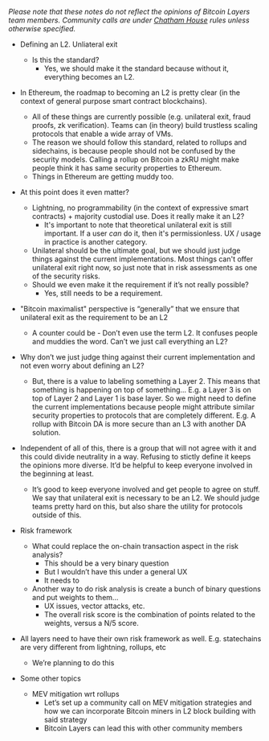 *Please note that these notes do not reflect the opinions of Bitcoin Layers team members. Community calls are under [Chatham House](https://uk.practicallaw.thomsonreuters.com/7-201-2615?transitionType=Default&contextData=(sc.Default)&firstPage=true) rules unless otherwise specified.*

- Defining an L2. Unliateral exit
  - Is this the standard?
    - Yes, we should make it the standard because without it, everything becomes an L2.

- In Ethereum, the roadmap to becoming an L2 is pretty clear (in the context of general purpose smart contract blockchains).
    - All of these things are currently possible (e.g. unilateral exit, fraud proofs, zk verification). Teams can (in theory) build trustless scaling protocols that enable a wide array of VMs.
    - The reason we should follow this standard, related to rollups and sidechains, is because people should not be confused by the security models. Calling a rollup on Bitcoin a zkRU might make people think it has same security properties to Ethereum.
    - Things in Ethereum are getting muddy too.
  
- At this point does it even matter?
    - Lightning, no programmability (in the context of expressive smart contracts) + majority custodial use. Does it really make it an L2?
      - It's important to note that theoretical unilateral exit is still important. If a user *can* do it, then it's permissionless. UX / usage in practice is another category.
    - Unilateral should be the ultimate goal, but we should just judge things against the current implementations. Most things can't offer unilateral exit right now, so just note that in risk assessments as one of the security risks.
    - Should we even make it the requirement if it’s not really possible?
      - Yes, still needs to be a requirement.
  
- "Bitcoin maximalist" perspective is “generally” that we ensure that unilateral exit as the requirement to be an L2
  - A counter could be - Don’t even use the term L2. It confuses people and muddies the word. Can’t we just call everything an L2?

- Why don’t we just judge thing against their current implementation and not even worry about defining an L2?
  - But, there is a value to labeling something a Layer 2. This means that something is happening on top of something… E.g. a Layer 3 is on top of Layer 2 and Layer 1 is base layer. So we might need to define the current implementations because people might attribute similar security properties to protocols that are completely different. E.g. A rollup with Bitcoin DA is more secure than an L3 with another DA solution.

- Independent of all of this, there is a group that will not agree with it and this could divide neutrality in a way. Refusing to stictly define it keeps the opinions more diverse. It’d be helpful to keep everyone involved in the beginning at least.
  - It’s good to keep everyone involved and get people to agree on stuff. We say that unilateral exit is necessary to be an L2. We should judge teams pretty hard on this, but also share the utility for protocols outside of this.

- Risk framework
    - What could replace the on-chain transaction aspect in the risk analysis?
        - This should be a very binary question
        - But I wouldn’t have this under a general UX 
        - It needs to 
    - Another way to do risk analysis is create a bunch of binary questions and put weights to them…
        - UX issues, vector attacks, etc.
        - The overall risk score is the combination of points related to the weights, versus a N/5 score.
     
- All layers need to have their own risk framework as well. E.g. statechains are very different from lightning, rollups, etc
    - We’re planning to do this
  
- Some other topics
    - MEV mitigation wrt rollups
        - Let’s set up a community call on MEV mitigation strategies and how we can incorporate Bitcoin miners in L2 block building with said strategy
        - Bitcoin Layers can lead this with other community members
